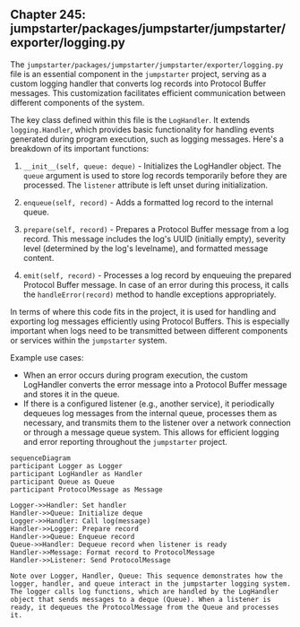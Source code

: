 ## Chapter 245: jumpstarter/packages/jumpstarter/jumpstarter/exporter/logging.py

 The `jumpstarter/packages/jumpstarter/jumpstarter/exporter/logging.py` file is an essential component in the `jumpstarter` project, serving as a custom logging handler that converts log records into Protocol Buffer messages. This customization facilitates efficient communication between different components of the system.

   The key class defined within this file is the `LogHandler`. It extends `logging.Handler`, which provides basic functionality for handling events generated during program execution, such as logging messages. Here's a breakdown of its important functions:

1. `__init__(self, queue: deque)` - Initializes the LogHandler object. The `queue` argument is used to store log records temporarily before they are processed. The `listener` attribute is left unset during initialization.

2. `enqueue(self, record)` - Adds a formatted log record to the internal queue.

3. `prepare(self, record)` - Prepares a Protocol Buffer message from a log record. This message includes the log's UUID (initially empty), severity level (determined by the log's levelname), and formatted message content.

4. `emit(self, record)` - Processes a log record by enqueuing the prepared Protocol Buffer message. In case of an error during this process, it calls the `handleError(record)` method to handle exceptions appropriately.

In terms of where this code fits in the project, it is used for handling and exporting log messages efficiently using Protocol Buffers. This is especially important when logs need to be transmitted between different components or services within the `jumpstarter` system.

Example use cases:
- When an error occurs during program execution, the custom LogHandler converts the error message into a Protocol Buffer message and stores it in the queue.
- If there is a configured listener (e.g., another service), it periodically dequeues log messages from the internal queue, processes them as necessary, and transmits them to the listener over a network connection or through a message queue system. This allows for efficient logging and error reporting throughout the `jumpstarter` project.

 ```mermaid
sequenceDiagram
participant Logger as Logger
participant LogHandler as Handler
participant Queue as Queue
participant ProtocolMessage as Message

Logger->>Handler: Set handler
Handler->>Queue: Initialize deque
Logger->>Handler: Call log(message)
Handler->>Logger: Prepare record
Handler->>Queue: Enqueue record
Queue->>Handler: Dequeue record when listener is ready
Handler->>Message: Format record to ProtocolMessage
Handler->>Listener: Send ProtocolMessage

Note over Logger, Handler, Queue: This sequence demonstrates how the logger, handler, and queue interact in the jumpstarter logging system. The logger calls log functions, which are handled by the LogHandler object that sends messages to a deque (Queue). When a listener is ready, it dequeues the ProtocolMessage from the Queue and processes it.
```